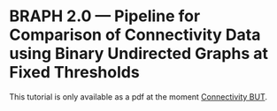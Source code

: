 # BRAPH 2.0 — Pipeline for Comparison of Connectivity Data using Binary Undirected Graphs at Fixed Thresholds

This tutorial is only available as a pdf at the moment [Connectivity BUT](../tut_a_con_but/tut_a_con_but.pdf).
